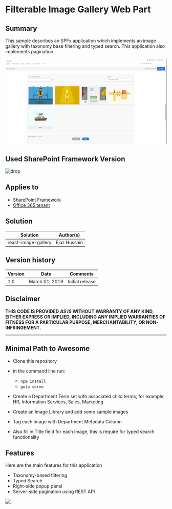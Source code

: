 # Filterable Image Gallery Web Part

## Summary
This sample describes an SPFx application which implements an image gallery with taxonomy base filtering and typed search. This application also implements pagination.


![Filterable Image Gallery web part built on the SharePoint Framework using React](./assets/image-gallery.gif)

## Used SharePoint Framework Version 
![drop](https://img.shields.io/badge/version-1.6.0-green.svg)

## Applies to

* [SharePoint Framework](https:/dev.office.com/sharepoint)
* [Office 365 tenant](https://dev.office.com/sharepoint/docs/spfx/set-up-your-development-environment)

## Solution

Solution|Author(s)
--------|---------
react-image-gallery | Ejaz Hussain

## Version history

Version|Date|Comments
-------|----|--------
1.0|March 01, 2019|Initial release

## Disclaimer
**THIS CODE IS PROVIDED *AS IS* WITHOUT WARRANTY OF ANY KIND, EITHER EXPRESS OR IMPLIED, INCLUDING ANY IMPLIED WARRANTIES OF FITNESS FOR A PARTICULAR PURPOSE, MERCHANTABILITY, OR NON-INFRINGEMENT.**

---

## Minimal Path to Awesome

- Clone this repository
- in the command line run:
  - `npm install`
  - `gulp serve`


- Create a Department Term set with associated child terms, for example, HR, Information Services, Sales, Marketing
- Create an Image Library and add some sample images
- Tag each image with Department Metadata Column
- Also fill in Title field for each image, this is require for typed search functionality

## Features
Here are the main features for this application

- Taxonomy-based filtering
- Typed Search
- Right-side popup panel
- Server-side pagination using REST API

<img src="https://telemetry.sharepointpnp.com/sp-dev-fx-webparts/samples/react-image-gallery" />
